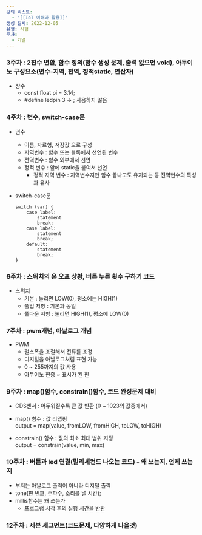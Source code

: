 ```yaml
---
강의 리스트:
  - "[[IoT 이해와 활용]]"
생성 일시: 2022-12-05
유형: 시험
주차:
  - 기말
---
```

### 3주차 : 2진수 변환, 함수 정의(함수 생성 문제, 출력 없으면 void), 아두이노 구성요소(변수-지역, 전역, 정적static, 연산자)

- 상수
    - const float pi = 3.14;
    - \#define ledpin 3 → ; 사용하지 않음

  

### 4주차 : **변수,** switch-case문

- 변수
    - 이름, 자료형, 저장값 으로 구성
    - 지역변수 : 함수 또는 블록에서 선언된 변수
    - 전역변수 : 함수 외부에서 선언
    - 정적 변수 : 앞에 static을 붙여서 선언
        - 정적 지역 변수 : 지역변수지만 함수 끝나고도 유지되는 등 전역변수의 특성과 유사
- switch-case문
    
    ```Arduino
    switch (var) {
    	case label:
    		statement
    		break;
    	case label:
    		statement
    		break;
    	default:
    		statement
    		break;
    }
    ```
    

  

### 6주차 : 스위치의 온 오프 상황, 버튼 누른 횟수 구하기 코드

- 스위치
    - 기본 : 눌리면 LOW(0), 평소에는 HIGH(1)
    - 풀업 저항 : 기본과 동일
    - 풀다운 저항 : 눌리면 HIGH(1), 평소에 LOW(0)

### 7주차 : pwm개념, 아날로그 개념

- PWM
    - 펄스폭을 조절해서 전류를 조정
    - 디지털을 아날로그처럼 표현 가능
    - 0 ~ 255까지의 값 사용
    - 아두이노 핀중 ~ 표시가 된 핀

  

### 9주차 : map()함수, constrain()함수, 코드 완성문제 대비

- CDS센서 : 어두워질수록 큰 값 반환 (0 ~ 1023의 값중에서)
- map() 함수 : 값 리맵핑  
    output = map(value, fromLOW, fromHIGH, toLOW, toHIGH)  
    
- constrain() 함수 : 값의 최소 최대 범위 지정  
    output = constrain(value, min, max)  
    

  

### 10주차 : 버튼과 led 연결(밀리세컨드 나오는 코드) - 왜 쓰는지, 언제 쓰는지

- 부저는 아날로그 출력이 아니라 디지털 출력
- tone(핀 번호, 주파수, 소리를 낼 시간);
- millis함수는 왜 쓰는가
    - 프로그램 시작 후의 실행 시간을 반환

  

### 12주차 : **세븐 세그먼트**(코드문제, 다양하게 나올것)
